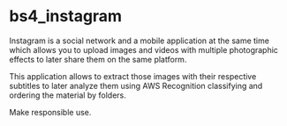 # bs4_instagram
Instagram is a social network and a mobile application at the same time which allows you to upload images and videos with multiple photographic effects to later share them on the same platform.  

This application allows to extract those images with their respective subtitles to later analyze them using AWS Recognition classifying and ordering the material by folders.   

Make responsible use.
